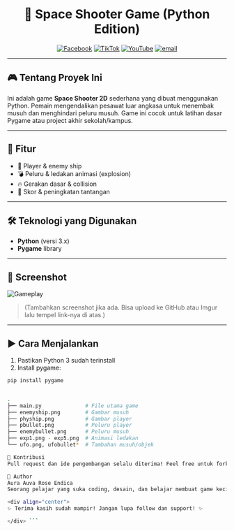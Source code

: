 <div align="center">

# 🚀 Space Shooter Game (Python Edition)

[![Facebook](https://img.shields.io/badge/Facebook-%231877F2.svg?logo=Facebook&logoColor=white)](https://facebook.com/hihi)
[![TikTok](https://img.shields.io/badge/TikTok-%23000000.svg?logo=TikTok&logoColor=white)](https://tiktok.com/@hihi)
[![YouTube](https://img.shields.io/badge/YouTube-%23FF0000.svg?logo=YouTube&logoColor=white)](https://youtube.com/@hih)
[![email](https://img.shields.io/badge/Email-D14836?logo=gmail&logoColor=white)](mailto:auraauvaroseendica@gmail.com)

</div>

---

## 🎮 Tentang Proyek Ini

Ini adalah game **Space Shooter 2D** sederhana yang dibuat menggunakan Python. Pemain mengendalikan pesawat luar angkasa untuk menembak musuh dan menghindari peluru musuh. Game ini cocok untuk latihan dasar Pygame atau project akhir sekolah/kampus.

---

## 🧩 Fitur

- 🚀 Player & enemy ship
- 💣 Peluru & ledakan animasi (explosion)
- 🔥 Gerakan dasar & collision
- 🎯 Skor & peningkatan tantangan

---

## 🛠️ Teknologi yang Digunakan

- **Python** (versi 3.x)
- **Pygame** library

---

## 📸 Screenshot

![Gameplay](https://user-images.githubusercontent.com/placeholder/space-shooter-demo.png)

> (Tambahkan screenshot jika ada. Bisa upload ke GitHub atau Imgur lalu tempel link-nya di atas.)

---

## ▶️ Cara Menjalankan

1. Pastikan Python 3 sudah terinstall
2. Install pygame:

```bash
pip install pygame


.
├── main.py              # File utama game
├── enemyship.png        # Gambar musuh
├── phyship.png          # Gambar player
├── pbullet.png          # Peluru player
├── enemybullet.png      # Peluru musuh
├── exp1.png - exp5.png  # Animasi ledakan
└── ufo.png, ufobullet*  # Tambahan musuh/objek

🤝 Kontribusi
Pull request dan ide pengembangan selalu diterima! Feel free untuk fork atau kasih bintang ⭐ kalau kamu suka proyek ini.

👤 Author
Aura Auva Rose Endica
Seorang pelajar yang suka coding, desain, dan belajar membuat game kecil-kecilan!

<div align="center">
✨ Terima kasih sudah mampir! Jangan lupa follow dan support! ✨

</div> ```

